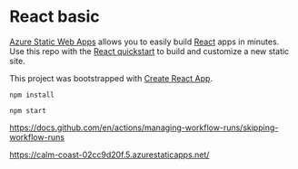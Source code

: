 # React basic

[Azure Static Web Apps](https://docs.microsoft.com/azure/static-web-apps/overview) allows you to easily build [React](https://reactjs.org/) apps in minutes. Use this repo with the [React quickstart](https://docs.microsoft.com/azure/static-web-apps/getting-started?tabs=react) to build and customize a new static site.

This project was bootstrapped with [Create React App](https://github.com/facebook/create-react-app).

```
npm install

npm start
```

https://docs.github.com/en/actions/managing-workflow-runs/skipping-workflow-runs

https://calm-coast-02cc9d20f.5.azurestaticapps.net/